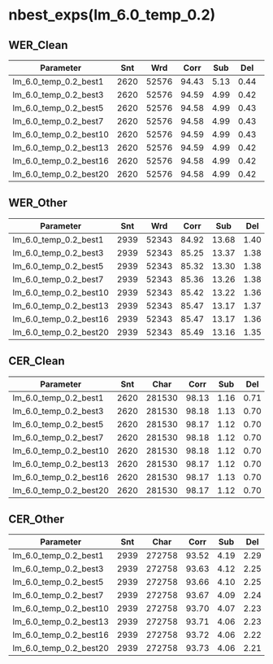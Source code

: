 # nbest_exps(lm_6.0_temp_0.2)

## WER_Clean

| Parameter   | Snt   | Wrd   | Corr  | Sub  | Del  | Ins  | Err  | S.Err |
|-------------|-------|-------|-------|------|------|------|------|-------|
| lm_6.0_temp_0.2_best1 | 2620 | 52576 | 94.43 | 5.13 | 0.44 | 0.78 | 6.35 | 56.15 |
| lm_6.0_temp_0.2_best3 | 2620 | 52576 | 94.59 | 4.99 | 0.42 | 0.76 | 6.17 | 55.19 |
| lm_6.0_temp_0.2_best5 | 2620 | 52576 | 94.58 | 4.99 | 0.43 | 0.76 | 6.18 | 55.27 |
| lm_6.0_temp_0.2_best7 | 2620 | 52576 | 94.58 | 4.99 | 0.43 | 0.76 | 6.17 | 55.27 |
| lm_6.0_temp_0.2_best10 | 2620 | 52576 | 94.59 | 4.99 | 0.43 | 0.76 | 6.17 | 55.31 |
| lm_6.0_temp_0.2_best13 | 2620 | 52576 | 94.59 | 4.99 | 0.42 | 0.76 | 6.18 | 55.34 |
| lm_6.0_temp_0.2_best16 | 2620 | 52576 | 94.58 | 4.99 | 0.42 | 0.76 | 6.18 | 55.34 |
| lm_6.0_temp_0.2_best20 | 2620 | 52576 | 94.58 | 4.99 | 0.42 | 0.76 | 6.18 | 55.34 |


## WER_Other

| Parameter   | Snt   | Wrd   | Corr  | Sub  | Del  | Ins  | Err  | S.Err |
|-------------|-------|-------|-------|------|------|------|------|-------|
| lm_6.0_temp_0.2_best1 | 2939 | 52343 | 84.92 | 13.68 | 1.40 | 1.95 | 17.03 | 80.30 |
| lm_6.0_temp_0.2_best3 | 2939 | 52343 | 85.25 | 13.37 | 1.38 | 1.89 | 16.63 | 78.80 |
| lm_6.0_temp_0.2_best5 | 2939 | 52343 | 85.32 | 13.30 | 1.38 | 1.89 | 16.57 | 78.67 |
| lm_6.0_temp_0.2_best7 | 2939 | 52343 | 85.36 | 13.26 | 1.38 | 1.89 | 16.53 | 78.63 |
| lm_6.0_temp_0.2_best10 | 2939 | 52343 | 85.42 | 13.22 | 1.36 | 1.87 | 16.45 | 78.60 |
| lm_6.0_temp_0.2_best13 | 2939 | 52343 | 85.47 | 13.17 | 1.37 | 1.88 | 16.41 | 78.60 |
| lm_6.0_temp_0.2_best16 | 2939 | 52343 | 85.47 | 13.17 | 1.36 | 1.88 | 16.41 | 78.60 |
| lm_6.0_temp_0.2_best20 | 2939 | 52343 | 85.49 | 13.16 | 1.35 | 1.88 | 16.39 | 78.60 |


## CER_Clean

| Parameter   | Snt   | Char  | Corr  | Sub  | Del  | Ins  | Err  | S.Err |
|-------------|-------|-------|-------|------|------|------|------|-------|
| lm_6.0_temp_0.2_best1 | 2620 | 281530 | 98.13 | 1.16 | 0.71 | 0.60 | 2.47 | 56.15 |
| lm_6.0_temp_0.2_best3 | 2620 | 281530 | 98.18 | 1.13 | 0.70 | 0.59 | 2.41 | 55.19 |
| lm_6.0_temp_0.2_best5 | 2620 | 281530 | 98.17 | 1.12 | 0.70 | 0.58 | 2.41 | 55.27 |
| lm_6.0_temp_0.2_best7 | 2620 | 281530 | 98.18 | 1.12 | 0.70 | 0.58 | 2.41 | 55.27 |
| lm_6.0_temp_0.2_best10 | 2620 | 281530 | 98.18 | 1.12 | 0.70 | 0.59 | 2.41 | 55.31 |
| lm_6.0_temp_0.2_best13 | 2620 | 281530 | 98.17 | 1.12 | 0.70 | 0.59 | 2.42 | 55.34 |
| lm_6.0_temp_0.2_best16 | 2620 | 281530 | 98.17 | 1.13 | 0.70 | 0.59 | 2.42 | 55.34 |
| lm_6.0_temp_0.2_best20 | 2620 | 281530 | 98.17 | 1.12 | 0.70 | 0.59 | 2.41 | 55.34 |


## CER_Other

| Parameter   | Snt   | Char  | Corr  | Sub  | Del  | Ins  | Err  | S.Err |
|-------------|-------|-------|-------|------|------|------|------|-------|
| lm_6.0_temp_0.2_best1 | 2939 | 272758 | 93.52 | 4.19 | 2.29 | 1.68 | 8.16 | 80.30 |
| lm_6.0_temp_0.2_best3 | 2939 | 272758 | 93.63 | 4.12 | 2.25 | 1.64 | 8.01 | 78.80 |
| lm_6.0_temp_0.2_best5 | 2939 | 272758 | 93.66 | 4.10 | 2.25 | 1.64 | 7.99 | 78.67 |
| lm_6.0_temp_0.2_best7 | 2939 | 272758 | 93.67 | 4.09 | 2.24 | 1.64 | 7.97 | 78.63 |
| lm_6.0_temp_0.2_best10 | 2939 | 272758 | 93.70 | 4.07 | 2.23 | 1.64 | 7.93 | 78.60 |
| lm_6.0_temp_0.2_best13 | 2939 | 272758 | 93.71 | 4.06 | 2.23 | 1.63 | 7.92 | 78.60 |
| lm_6.0_temp_0.2_best16 | 2939 | 272758 | 93.72 | 4.06 | 2.22 | 1.63 | 7.92 | 78.60 |
| lm_6.0_temp_0.2_best20 | 2939 | 272758 | 93.73 | 4.06 | 2.21 | 1.63 | 7.90 | 78.60 |
